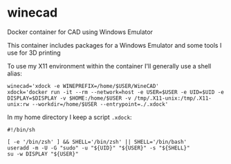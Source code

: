 # winecad
Docker container for CAD using Windows Emulator

This container includes packages for a Windows Emulator and some tools I use for 3D printing

To use my X11 environment within the container I'll generally use a shell alias:
```
winecad='xdock -e WINEPREFIX=/home/$USER/WineCAD'
xdock='docker run -it --rm --network=host -e USER=$USER -e UID=$UID -e DISPLAY=$DISPLAY -v $HOME:/home/$USER -v /tmp/.X11-unix:/tmp/.X11-unix:rw --workdir=/home/$USER --entrypoint=./.xdock'
```
In my home directory I keep a script `.xdock`:
```
#!/bin/sh

[ -e '/bin/zsh' ] && SHELL='/bin/zsh' || SHELL='/bin/bash'
useradd -m -U -G "sudo" -u "${UID}" "${USER}" -s "${SHELL}"
su -w DISPLAY "${USER}"
```
